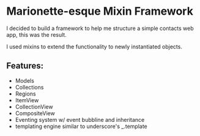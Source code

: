 # Marionette-esque Mixin Framework

I decided to build a framework to help me structure a simple contacts web app, this was the result.

I used mixins to extend the functionality to newly instantiated objects.

## Features:
* Models
* Collections
* Regions
* ItemView
* CollectionView
* CompositeView
* Eventing system w/ event bubbline and inheritance
* templating engine similar to underscore's _.template
